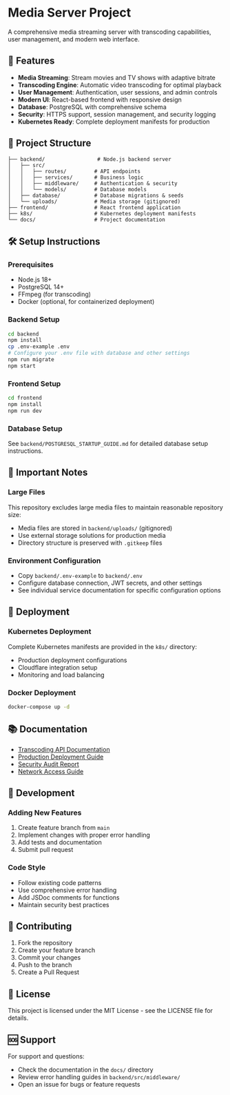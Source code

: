 # Media Server Project

A comprehensive media streaming server with transcoding capabilities, user management, and modern web interface.

## 🚀 Features

- **Media Streaming**: Stream movies and TV shows with adaptive bitrate
- **Transcoding Engine**: Automatic video transcoding for optimal playback
- **User Management**: Authentication, user sessions, and admin controls
- **Modern UI**: React-based frontend with responsive design
- **Database**: PostgreSQL with comprehensive schema
- **Security**: HTTPS support, session management, and security logging
- **Kubernetes Ready**: Complete deployment manifests for production

## 📁 Project Structure

```
├── backend/                 # Node.js backend server
│   ├── src/
│   │   ├── routes/         # API endpoints
│   │   ├── services/       # Business logic
│   │   ├── middleware/     # Authentication & security
│   │   └── models/         # Database models
│   ├── database/           # Database migrations & seeds
│   └── uploads/            # Media storage (gitignored)
├── frontend/               # React frontend application
├── k8s/                    # Kubernetes deployment manifests
└── docs/                   # Project documentation
```

## 🛠️ Setup Instructions

### Prerequisites
- Node.js 18+
- PostgreSQL 14+
- FFmpeg (for transcoding)
- Docker (optional, for containerized deployment)

### Backend Setup
```bash
cd backend
npm install
cp .env-example .env
# Configure your .env file with database and other settings
npm run migrate
npm start
```

### Frontend Setup
```bash
cd frontend
npm install
npm run dev
```

### Database Setup
See `backend/POSTGRESQL_STARTUP_GUIDE.md` for detailed database setup instructions.

## 📝 Important Notes

### Large Files
This repository excludes large media files to maintain reasonable repository size:
- Media files are stored in `backend/uploads/` (gitignored)
- Use external storage solutions for production media
- Directory structure is preserved with `.gitkeep` files

### Environment Configuration
- Copy `backend/.env-example` to `backend/.env`
- Configure database connection, JWT secrets, and other settings
- See individual service documentation for specific configuration options

## 🚀 Deployment

### Kubernetes Deployment
Complete Kubernetes manifests are provided in the `k8s/` directory:
- Production deployment configurations
- Cloudflare integration setup
- Monitoring and load balancing

### Docker Deployment
```bash
docker-compose up -d
```

## 📚 Documentation

- [Transcoding API Documentation](docs/transcoding-api-v2.md)
- [Production Deployment Guide](PRODUCTION-DEPLOYMENT.md)
- [Security Audit Report](SECURITY-AUDIT-REPORT.md)
- [Network Access Guide](NETWORK_ACCESS.md)

## 🔧 Development

### Adding New Features
1. Create feature branch from `main`
2. Implement changes with proper error handling
3. Add tests and documentation
4. Submit pull request

### Code Style
- Follow existing code patterns
- Use comprehensive error handling
- Add JSDoc comments for functions
- Maintain security best practices

## 🤝 Contributing

1. Fork the repository
2. Create your feature branch
3. Commit your changes
4. Push to the branch
5. Create a Pull Request

## 📄 License

This project is licensed under the MIT License - see the LICENSE file for details.

## 🆘 Support

For support and questions:
- Check the documentation in the `docs/` directory
- Review error handling guides in `backend/src/middleware/`
- Open an issue for bugs or feature requests 
